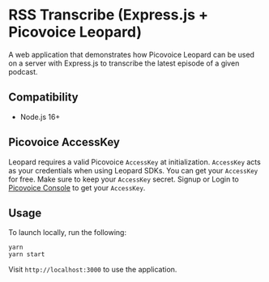 # RSS Transcribe (Express.js + Picovoice Leopard)

A web application that demonstrates how Picovoice Leopard can be used on a server with Express.js to transcribe the
latest episode of a given podcast.

## Compatibility

- Node.js 16+

## Picovoice AccessKey

Leopard requires a valid Picovoice `AccessKey` at initialization. `AccessKey` acts as your credentials when using Leopard SDKs.
You can get your `AccessKey` for free. Make sure to keep your `AccessKey` secret.
Signup or Login to [Picovoice Console](https://console.picovoice.ai/) to get your `AccessKey`.

## Usage

To launch locally, run the following:
```console
yarn
yarn start
```

Visit `http://localhost:3000` to use the application.
